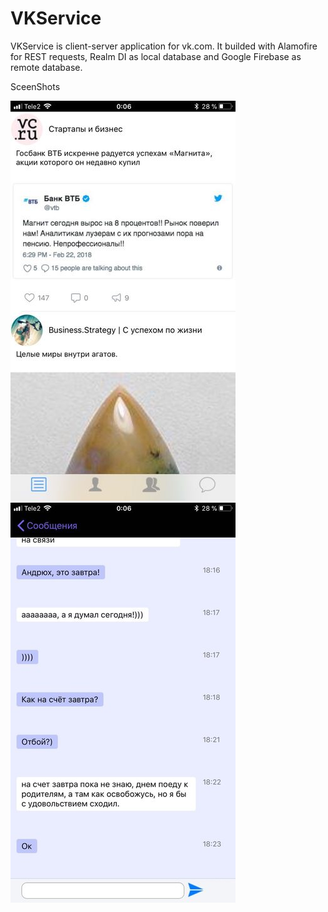 # VKService
VKService is client-server application for vk.com. It builded with Alamofire for REST requests, Realm DI as local database and Google Firebase as remote database.

SceenShots


![alt text](https://github.com/Booharin/VKService/blob/master/img/1211477.jpg)
![alt text](https://github.com/Booharin/VKService/blob/master/img/1211478.jpg)
